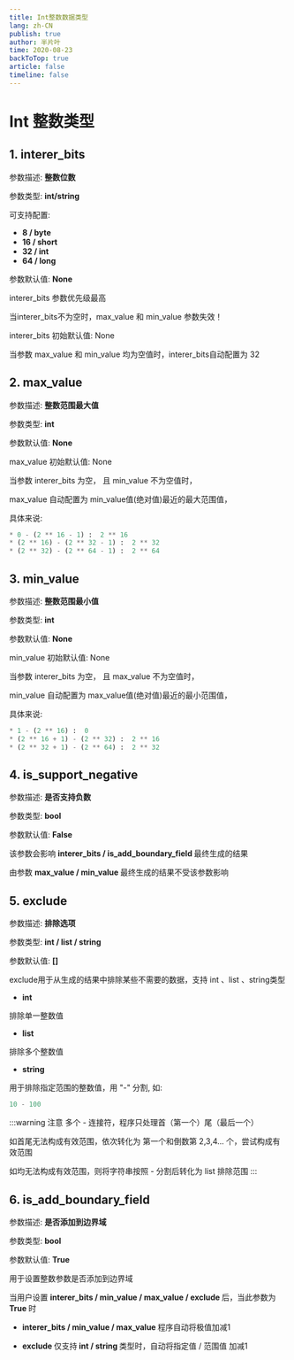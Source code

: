 ```yaml
---
title: Int整数数据类型
lang: zh-CN
publish: true
author: 半片叶
time: 2020-08-23
backToTop: true
article: false
timeline: false
---
```


# Int 整数类型

## 1. interer_bits

参数描述: <b class="grey-bg"> 整数位数 </b>

参数类型: <b class="pink-color grey-bg"> int/string </b>

可支持配置:
* <b class="vue-color grey-bg"> 8   /  byte    </b>
* <b class="vue-color grey-bg"> 16  /  short  </b>
* <b class="vue-color grey-bg"> 32  /  int    </b>
* <b class="vue-color grey-bg"> 64  /  long   </b>

参数默认值: <b class="grey-bg"> None </b>

interer_bits 参数优先级最高

当interer_bits不为空时，max_value 和 min_value 参数失效！

interer_bits 初始默认值: None

当参数 max_value 和 min_value 均为空值时，interer_bits自动配置为 32


## 2. max_value

参数描述: <b class="grey-bg"> 整数范围最大值 </b>

参数类型: <b class="pink-color grey-bg"> int </b>

参数默认值: <b class="grey-bg"> None </b>

max_value 初始默认值: None

当参数 interer_bits 为空， 且 min_value 不为空值时，

max_value 自动配置为 min_value值(绝对值)最近的最大范围值，

具体来说:

```python
* 0 - (2 ** 16 - 1) :  2 ** 16
* (2 ** 16) - (2 ** 32 - 1) :  2 ** 32
* (2 ** 32) - (2 ** 64 - 1) :  2 ** 64
```

## 3. min_value

参数描述: <b class="grey-bg"> 整数范围最小值 </b>

参数类型: <b class="pink-color grey-bg"> int </b>

参数默认值: <b class="grey-bg"> None </b>

min_value 初始默认值: None

当参数 interer_bits 为空， 且 max_value 不为空值时，

min_value 自动配置为 max_value值(绝对值)最近的最小范围值，

具体来说:
```python
* 1 - (2 ** 16) :  0
* (2 ** 16 + 1) - (2 ** 32) :  2 ** 16
* (2 ** 32 + 1) - (2 ** 64) :  2 ** 32
```

## 4. is_support_negative

参数描述: <b class="grey-bg"> 是否支持负数 </b>

参数类型: <b class="pink-color grey-bg"> bool </b>

参数默认值: <b class="grey-bg"> False </b>

该参数会影响 <b class="vue-color grey-bg">interer_bits / is_add_boundary_field </b> 最终生成的结果

由参数 <b class="vue-color grey-bg">max_value / min_value </b> 最终生成的结果不受该参数影响

## 5. exclude

参数描述: <b class="grey-bg"> 排除选项 </b>

参数类型: <b class="pink-color grey-bg"> int / list / string </b>

参数默认值: <b class="grey-bg"> [] </b>

exclude用于从生成的结果中排除某些不需要的数据，支持 int 、list 、string类型

* <b class="grey-bg"> int </b>

排除单一整数值

* <b class="grey-bg"> list </b>

排除多个整数值

* <b class="grey-bg"> string </b>

用于排除指定范围的整数值，用 "-" 分割, 如:

```python
10 - 100
```

:::warning 注意
多个 - 连接符，程序只处理首（第一个）尾（最后一个）

如首尾无法构成有效范围，依次转化为 第一个和倒数第 2,3,4... 个，尝试构成有效范围

如均无法构成有效范围，则将字符串按照 - 分割后转化为 list 排除范围
:::

## 6. is_add_boundary_field

参数描述: <b class="grey-bg"> 是否添加到边界域 </b>

参数类型: <b class="pink-color grey-bg"> bool </b>

参数默认值: <b class="grey-bg"> True </b>

用于设置整数参数是否添加到边界域

当用户设置 <b class="vue-color grey-bg">interer_bits / min_value / max_value / exclude </b> 后，当此参数为
<b class="grey-bg"> True </b>时

* <b class="grey-bg"> interer_bits / min_value / max_value </b>
程序自动将极值加减1

* <b class="grey-bg"> exclude </b>
仅支持<b class="pink-color grey-bg"> int / string </b>类型时，自动将指定值 / 范围值 加减1

